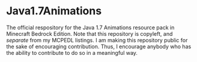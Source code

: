 # Java1.7Animations
The official respository for the Java 1.7 Animations resource pack in Minecraft Bedrock Edition. Note that this repository is copyleft, and *separate* from my MCPEDL listings. I am making this repository public for the sake of encouraging contribution. Thus, I encourage anybody who has the ability to contribute to do so in a meaningful way.
